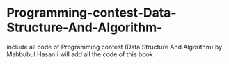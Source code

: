 # Programming-contest-Data-Structure-And-Algorithm-
include all code of Programming contest (Data Structure And Algorithm) by Mahbubul Hasan
i will add all the code of this book
